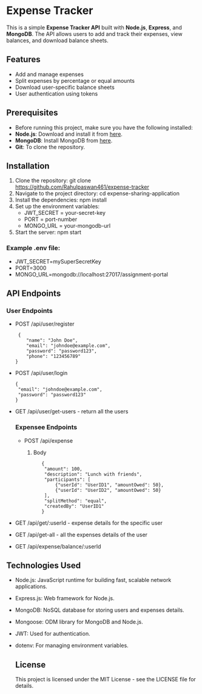 # Expense Tracker 
This is a simple **Expense Tracker API** built with **Node.js**, **Express**, and **MongoDB**. The API allows users to add and track their expenses,
view balances, and download balance sheets.

## Features
- Add and manage expenses
- Split expenses by percentage or equal amounts
- Download user-specific balance sheets
- User authentication using tokens

## Prerequisites
- Before running this project, make sure you have the following installed:
- **Node.js**: Download and install it from [here](https://nodejs.org/).
- **MongoDB**: Install MongoDB from [here](https://www.mongodb.com/try/download/community).
- **Git**: To clone the repository.

## Installation
1. Clone the repository:
   git clone https://github.com/Rahulpaswan461/expense-tracker
2. Navigate to the project directory:
   cd expense-sharing-application
3. Install the dependencies:
    npm install
4. Set up the environment variables:
    - JWT_SECRET = your-secret-key
    - PORT = port-number
    - MONGO_URL = your-mongodb-url
5. Start the server:
   npm start


  
 ### Example .env file:
- JWT_SECRET=mySuperSecretKey
- PORT=3000
- MONGO_URL=mongodb://localhost:27017/assignment-portal

 ## API Endpoints
  ### User Endpoints
  - POST /api/user/register

         {
            "name": "John Doe",
            "email": "johndoe@example.com",
            "password": "password123",
            "phone": "123456789"
        }

 - POST /api/user/login

       {
        "email": "johndoe@example.com",
        "password": "password123"
       }
 - GET /api/user/get-users - return all the users

   ### Expensee Endpoints
   - POST /api/expense
     
     1. Body
     
               {
                "amount": 100,
                "description": "Lunch with friends",
                "participants": [
                    {"userId": "UserID1", "amountOwed": 50},
                    {"userId": "UserID2", "amountOwed": 50}
                ],
                "splitMethod": "equal",
                "createdBy": "UserID1"
               }

        
  - GET /api/get/:userId - expense details for the specific user
  - GET /api/get-all - all the expenses details of the user     
  - GET /api/expense/balance/:userId

   ## Technologies Used
- Node.js: JavaScript runtime for building fast, scalable network applications.
- Express.js: Web framework for Node.js.
- MongoDB: NoSQL database for storing users and expenses details.
- Mongoose: ODM library for MongoDB and Node.js.
- JWT: Used for authentication.
- dotenv: For managing environment variables.

  ## License
  This project is licensed under the MIT License - see the LICENSE file for details.
  
